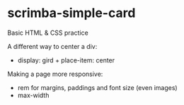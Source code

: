 # scrimba-simple-card
 Basic HTML & CSS practice

 A different way to center a div:
 - display: gird + place-item: center  

 Making a page more responsive:
 - rem for margins, paddings and font size (even images)
 - max-width 
